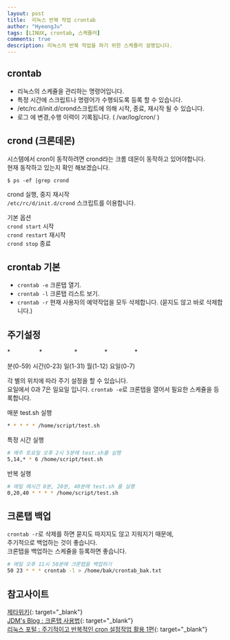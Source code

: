 ```yaml
---
layout: post
title:  리눅스 반복 작업 crontab
author: "HyeongJu"
tags: [LINUX, crontab, 스케쥴러]
comments: true
description: 리눅스의 반복 작업을 하기 위한 스케쥴러 설명입니다.
---
```


## crontab
- 리눅스의 스케쥴을 관리하는 명령어입니다.
- 특정 시간에 스크립트나 명령어가 수행되도록 등록 할 수 있습니다.
- /etc/rc.d/init.d/crond스크립트에 의해 시작, 종료, 재시작 될 수 있습니다.
- 로그 에 변경,수행 이력이 기록됩니다. ( /var/log/cron/ )
  
## crond (크론데몬)
시스템에서 cron이 동작하려면 crond라는 크롬 데몬이 동작하고 있어야합니다.  
현재 동작하고 있는지 확인 해보겠습니다.
```
$ ps -ef |grep crond
```
    
crond 실행, 중지 재시작  
`/etc/rc/d/init.d/crond` 스크립트를 이용합니다.
  
기본 옵션  
`crond start` 시작  
`crond restart` 재시작  
`crond stop` 종료  


## crontab 기본
- `crontab -e` 크론탭 열기.  
- `crontab -l` 크론탭 리스트 보기.  
- `crontab -r` 현재 사용자의 예약작업을 모두 삭제합니다. (묻지도 않고 바로 삭제합니다.)

## 주기설정
\* &nbsp;&nbsp;&nbsp;&nbsp;&nbsp;&nbsp;&nbsp;&nbsp;&nbsp;&nbsp;&nbsp;&nbsp;&nbsp;&nbsp;&nbsp; \* &nbsp;&nbsp;&nbsp;&nbsp;&nbsp;&nbsp;&nbsp;&nbsp;&nbsp;&nbsp;&nbsp;&nbsp;&nbsp;&nbsp;&nbsp;&nbsp;&nbsp;&nbsp;\* &nbsp;&nbsp;&nbsp;&nbsp;&nbsp;&nbsp;&nbsp;&nbsp;&nbsp;&nbsp;&nbsp;&nbsp;&nbsp;&nbsp;&nbsp;\* &nbsp;&nbsp;&nbsp;&nbsp;&nbsp;&nbsp;&nbsp;&nbsp;&nbsp;&nbsp;&nbsp;&nbsp;&nbsp;&nbsp;&nbsp;\*  

분(0-59) 시간(0-23) 일(1-31) 월(1-12) 요일(0-7)

각 별의 위치에 따라 주기 설정을 할 수 있습니다.  
요일에서 0과 7은 일요일 입니다.
`crontab -e`로 크론탭을 열어서 필요한 스케쥴을 등록합니다.  
  
매분 test.sh 실행
```bash
* * * * * /home/script/test.sh
```
  
특정 시간 실행
```bash
# 매주 토요일 오후 2시 5분에 test.sh를 실행
5,14,* * 6 /home/script/test.sh
```
  
반복 실행
```bash
# 매일 매시간 0분, 20분, 40분에 test.sh 를 실행
0,20,40 * * * * /home/script/test.sh
```

## 크론탭 백업
`crontab -r`로 삭제를 하면 묻지도 따지지도 않고 지워지기 때문에,  
주기적으로 백업하는 것이 좋습니다.  
크론탭을 백업하는 스케쥴을 등록하면 좋습니다.  
```bash
# 매일 오후 11시 50분에 크론탭을 백업하기
50 23 * * * crontab -l > /home/bak/crontab_bak.txt
```
  
  
## 참고사이트
[제타위키](http://zetawiki.com/wiki/%EB%A6%AC%EB%88%85%EC%8A%A4_%EB%B0%98%EB%B3%B5_%EC%98%88%EC%95%BD%EC%9E%91%EC%97%85_cron,_crond,_crontab#.EC.B0.B8.EA.B3.A0_.EC.9E.90.EB.A3.8C){: target="_blank"}  
[JDM's Blog : 크론탭 사용법](http://jdm.kr/blog/2){: target="_blank"}  
[리눅스 포털 : 주기적이고 반복적인 cron 설정작업 활용 1편](https://www.linux.co.kr/home2/board/subbs/board.php?bo_table=lecture&wr_id=1246){: target="_blank"} 
